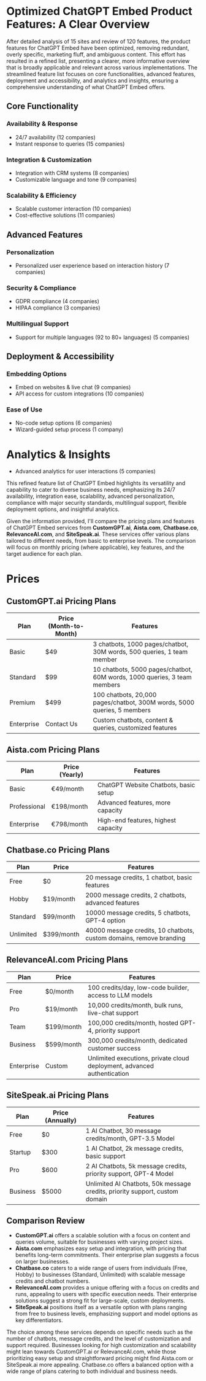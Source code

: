 # Optimized ChatGPT Embed Product Features: A Clear Overview

After detailed analysis of 15 sites and review of 120 features, the product features for ChatGPT Embed have been optimized, removing redundant, overly specific, marketing fluff, and ambiguous content. This effort has resulted in a refined list, presenting a clearer, more informative overview that is broadly applicable and relevant across various implementations. The streamlined feature list focuses on core functionalities, advanced features, deployment and accessibility, and analytics and insights, ensuring a comprehensive understanding of what ChatGPT Embed offers.

## Core Functionality

### Availability & Response
- 24/7 availability (12 companies)
- Instant response to queries (15 companies)

### Integration & Customization
- Integration with CRM systems (8 companies)
- Customizable language and tone (9 companies)

### Scalability & Efficiency
- Scalable customer interaction (10 companies)
- Cost-effective solutions (11 companies)

## Advanced Features

### Personalization
- Personalized user experience based on interaction history (7 companies)

### Security & Compliance
- GDPR compliance (4 companies)
- HIPAA compliance (3 companies)

### Multilingual Support
- Support for multiple languages (92 to 80+ languages) (5 companies)

## Deployment & Accessibility

### Embedding Options
- Embed on websites & live chat (9 companies)
- API access for custom integrations (10 companies)

### Ease of Use
- No-code setup options (6 companies)
- Wizard-guided setup process (1 company)

# Analytics & Insights
- Advanced analytics for user interactions (5 companies)

This refined feature list of ChatGPT Embed highlights its versatility and capability to cater to diverse business needs, emphasizing its 24/7 availability, integration ease, scalability, advanced personalization, compliance with major security standards, multilingual support, flexible deployment options, and insightful analytics.

Given the information provided, I'll compare the pricing plans and features of ChatGPT Embed services from **CustomGPT.ai**, **Aista.com**, **Chatbase.co**, **RelevanceAI.com**, and **SiteSpeak.ai**. These services offer various plans tailored to different needs, from basic to enterprise levels. The comparison will focus on monthly pricing (where applicable), key features, and the target audience for each plan.

# Prices

## CustomGPT.ai Pricing Plans

| Plan      | Price (Month-to-Month) | Features                                                                 |
|-----------|------------------------|--------------------------------------------------------------------------|
| Basic     | $49                    | 3 chatbots, 1000 pages/chatbot, 30M words, 500 queries, 1 team member    |
| Standard  | $99                    | 10 chatbots, 5000 pages/chatbot, 60M words, 1000 queries, 3 team members |
| Premium   | $499                   | 100 chatbots, 20,000 pages/chatbot, 300M words, 5000 queries, 5 members |
| Enterprise| Contact Us             | Custom chatbots, content & queries, customized features                 |

## Aista.com Pricing Plans

| Plan       | Price (Yearly) | Features                                      |
|------------|----------------|-----------------------------------------------|
| Basic      | €49/month      | ChatGPT Website Chatbots, basic setup         |
| Professional| €198/month    | Advanced features, more capacity             |
| Enterprise | €798/month     | High-end features, highest capacity          |

## Chatbase.co Pricing Plans

| Plan      | Price         | Features                                                                 |
|-----------|---------------|--------------------------------------------------------------------------|
| Free      | $0            | 20 message credits, 1 chatbot, basic features                            |
| Hobby     | $19/month     | 2000 message credits, 2 chatbots, advanced features                      |
| Standard  | $99/month     | 10000 message credits, 5 chatbots, GPT-4 option                          |
| Unlimited | $399/month    | 40000 message credits, 10 chatbots, custom domains, remove branding      |

## RelevanceAI.com Pricing Plans

| Plan      | Price         | Features                                                                 |
|-----------|---------------|--------------------------------------------------------------------------|
| Free      | $0/month      | 100 credits/day, low-code builder, access to LLM models                  |
| Pro       | $19/month     | 10,000 credits/month, bulk runs, live-chat support                       |
| Team      | $199/month    | 100,000 credits/month, hosted GPT-4, priority support                    |
| Business  | $599/month    | 300,000 credits/month, dedicated customer success                        |
| Enterprise| Custom        | Unlimited executions, private cloud deployment, advanced authentication |

## SiteSpeak.ai Pricing Plans

| Plan      | Price (Annually) | Features                                                                 |
|-----------|------------------|--------------------------------------------------------------------------|
| Free      | $0               | 1 AI Chatbot, 30 message credits/month, GPT-3.5 Model                    |
| Startup   | $300             | 1 AI Chatbot, 2k message credits, basic support                          |
| Pro       | $600             | 2 AI Chatbots, 5k message credits, priority support, GPT-4 Model         |
| Business  | $5000            | Unlimited AI Chatbots, 50k message credits, priority support, custom domain|

## Comparison Review

- **CustomGPT.ai** offers a scalable solution with a focus on content and queries volume, suitable for businesses with varying project sizes.
- **Aista.com** emphasizes easy setup and integration, with pricing that benefits long-term commitments. Their enterprise plan suggests a focus on larger businesses.
- **Chatbase.co** caters to a wide range of users from individuals (Free, Hobby) to businesses (Standard, Unlimited) with scalable message credits and chatbot numbers.
- **RelevanceAI.com** provides a unique offering with a focus on credits and runs, appealing to users with specific execution needs. Their enterprise solutions suggest a strong fit for large-scale, custom deployments.
- **SiteSpeak.ai** positions itself as a versatile option with plans ranging from free to business levels, emphasizing support and model options as key differentiators.

The choice among these services depends on specific needs such as the number of chatbots, message credits, and the level of customization and support required. Businesses looking for high customization and scalability might lean towards CustomGPT.ai or RelevanceAI.com, while those prioritizing easy setup and straightforward pricing might find Aista.com or SiteSpeak.ai more appealing. Chatbase.co offers a balanced option with a wide range of plans catering to both individual and business needs.
